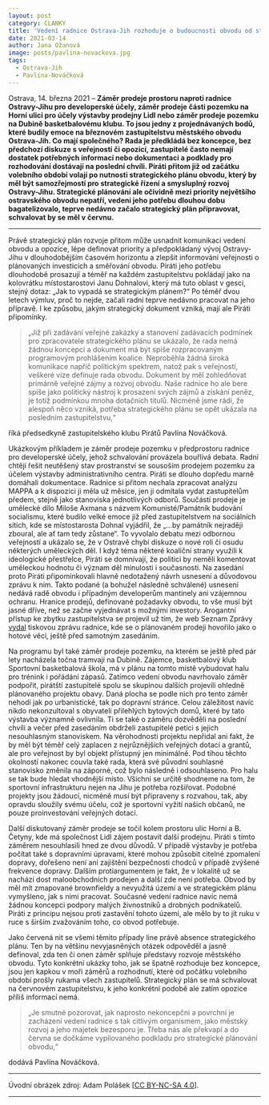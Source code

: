 ```yaml
---
layout: post
category: CLANKY
title: 'Vedení radnice Ostrava-Jih rozhoduje o budoucnosti obvodu od stolu, Piráti opakovaně volají po strategickém plánu'
date: 2021-03-14
author: Jana Ožanová
image: posts/pavlina-novackova.jpg
tags:
  - Ostrava-Jih
  - Pavlína-Nováčková
---
```


Ostrava, 14. března 2021 – **Záměr prodeje prostoru naproti radnice Ostravy-Jihu pro developerské účely, záměr prodeje části pozemku na Horní ulici pro účely výstavby prodejny Lidl nebo záměr prodeje pozemku na Dubině basketbalovému klubu. To jsou jedny z projednávaných bodů, které budily emoce na březnovém zastupitelstvu městského obvodu Ostrava-Jih. Co mají společného? Rada je předkládá bez koncepce, bez předchozí diskuze s veřejností či opozicí, zastupitelé často nemají dostatek potřebných informací nebo dokumentaci a podklady pro rozhodování dostávají na poslední chvíli. Piráti přitom již od začátku volebního období volají po nutnosti strategického plánu obvodu, který by měl být samozřejmostí pro strategické řízení a smysluplný rozvoj Ostravy-Jihu. Strategické plánování ale očividně mezi priority největšího ostravského obvodu nepatří, vedení jeho potřebu dlouhou dobu bagatelizovalo, teprve nedávno začalo strategický plán připravovat, schvalovat by se měl v červnu.**

<hr />

Právě strategický plán rozvoje přitom může usnadnit komunikaci vedení obvodu a opozice, lépe definovat priority a předpokládaný vývoj Ostravy-Jihu v dlouhodobějším časovém horizontu a zlepšit informování veřejnosti o plánovaných investicích a směřování obvodu. Piráti jeho potřebu dlouhodobě prosazují a téměř na každém zastupitelstvu pokládají jako na kolovrátku místostarostovi Janu Dohnalovi, který má tuto oblast v gesci, stejný dotaz: „Jak to vypadá se strategickým plánem?“ Po téměř dvou letech výmluv, proč to nejde, začali radní teprve nedávno pracovat na jeho přípravě. I ke způsobu, jakým strategický dokument vzniká, mají ale Piráti připomínky.

> „Již při zadávání veřejné zakázky a stanovení zadávacích podmínek pro zpracovatele strategického plánu se ukázalo, že rada nemá žádnou koncepci a dokument má být spíše rozpracovaným programovým prohlášením koalice. Neproběhla žádná široká komunikace napříč politickým spektrem, natož pak s veřejností, veškeré vize definuje rada obvodu. Dokument by měl zohledňovat primárně veřejné zájmy a rozvoj obvodu. Naše radnice ho ale bere spíše jako politický nástroj k prosazení svých zájmů a získání peněz, je totiž podmínkou mnoha dotačních titulů. Nicméně jsme rádi, že alespoň něco vzniká, potřeba strategického plánu se opět ukázala na posledním zastupitelstvu,“

říká předsedkyně zastupitelského klubu Pirátů Pavlína Nováčková.

Ukázkovým příkladem je záměr prodeje pozemku v předprostoru radnice pro developerské účely, jehož schvalování provázela bouřlivá debata. Radní chtějí řešit neutěšený stav prostranství se sousoším prodejem pozemku za účelem výstavby administrativního centra. Piráti se dlouho dopředu marně domáhali dokumentace. Radnice si přitom nechala zpracovat analýzu MAPPA a k dispozici ji měla už měsíce, jen ji odmítala vydat zastupitelům předem, stejně jako stanoviska jednotlivých odborů. Součástí prodeje je umělecké dílo Miloše Axmana s názvem Komunisté/Památník budování socialismu, které budilo velké emoce již před zastupitelstvem na sociálních sítích, kde se místostarosta Dohnal vyjádřil, že „...by památník nejraději zboural, ale ať tam tedy zůstane“. To vyvolalo debatu mezi odbornou veřejností a ukázalo se, že v Ostravě chybí diskuze o nové roli či osudu některých uměleckých děl. I když téma některé koaliční strany využili k ideologické přestřelce, Piráti se domnívají, že politici by neměli komentovat uměleckou hodnotu či význam děl minulosti i současnosti. Na zasedání proto Piráti připomínkovali hlavně nedotažený návrh usnesení a důvodovou zprávu k nim. Takto podané (a bohužel následně schválené) usnesení nedává radě obvodu i případným developerům mantinely ani vzájemnou ochranu. Hranice prodejů, definované požadavky obvodu, to vše musí být jasné dříve, než se začne vyjednávat s možnými investory. Arogantní přístup ke zbytku zastupitelstva se projevil už tím, že web Seznam Zprávy [vydal](https://www.seznamzpravy.cz/clanek/nejlidnatejsi-ostravsky-obvod-jih-nabidne-investorum-tri-pozemky-145187 "Seznam Zprávy: Nejlidnatější ostravský obvod Jih nabídne investorům tři pozemky") tiskovou zprávu radnice, kde se o plánovaném prodeji hovořilo jako o hotové věci, ještě před samotným zasedáním.

Na programu byl také záměr prodeje pozemku, na kterém se ještě před pár lety nacházela točna tramvají na Dubině. Zájemce, basketbalový klub Sportovní basketbalová škola, má v plánu na tomto místě vybudovat halu pro trénink i pořádání zápasů. Zatímco vedení obvodu navrhovalo záměr podpořit, pirátští zastupitelé spolu se skupinou dalších projevili ohledně plánovaného projektu obavy. Daná plocha se podle nich pro tento záměr nehodí jak po urbanistické, tak po dopravní stránce. Celou záležitost navíc nikdo nekonzultoval s obyvateli přilehlých bytových domů, které by tato výstavba významně ovlivnila. Ti se také o záměru dozvěděli na poslední chvíli a večer před zasedáním obdrželi zastupitelé petici s jejich nesouhlasným stanoviskem. Na věrohodnosti projektu nepřidal ani fakt, že by měl být téměř celý zaplacen z nejrůznějších veřejných dotací a grantů, ale pro veřejnost by byl objekt přístupný jen minimálně. Pod tíhou těchto okolností nakonec couvla také rada, která své původní souhlasné stanovisko změnila na záporné, což bylo následně i odsouhlaseno. Pro halu se tak bude hledat vhodnější místo. Všichni se určitě shodneme na tom, že sportovní infrastrukturu nejen na Jihu je potřeba rozšiřovat. Podobné projekty jsou žádoucí, nicméně musí být připraveny s rozvahou, tak, aby opravdu sloužily svému účelu, což je sportovní vyžití našich občanů, ne pouze proinvestování veřejných dotací.

Další diskutovaný záměr prodeje se točil kolem prostoru ulic Horní a B. Četyny, kde má společnost Lidl zájem postavit další prodejnu. Piráti s tímto záměrem nesouhlasili hned ze dvou důvodů. V případě výstavby je potřeba počítat také s dopravními úpravami, které mohou způsobit citelné zpomalení dopravy, dořešeno není ani zajištění bezpečnosti chodců v případě zvýšené frekvence dopravy. Dalším protiargumentem je fakt, že v lokalitě už se nachází dost maloobchodních prodejen a další zde není potřeba. Obvod by měl mít zmapované brownfieldy a nevyužitá území a ve strategickém plánu vymyšleno, jak s nimi pracovat. Současné vedení radnice navíc nemá žádnou koncepci podpory malých živnostníků a drobných podnikatelů. Piráti z principu nejsou proti zastavění tohoto území, ale mělo by to jít ruku v ruce s širším zvažováním toho, co obvod potřebuje.

Jako červená nit se všemi těmito případy line právě absence strategického plánu. Ten by na většinu nevyjasněných otázek odpověděl a jasně definoval, zda ten či onen záměr splňuje představy rozvoje městského obvodu. Tyto konkrétní ukázky toho, jak se špatně rozhoduje bez koncepce, jsou jen kapkou v moři záměrů a rozhodnutí, které od počátku volebního období prošly rukama všech zastupitelů. Strategický plán se má schvalovat na červnovém zastupitelstvu, k jeho konkrétní podobě ale zatím opozice příliš informací nemá.

> „Je smutné pozorovat, jak naprosto nekoncepční a povrchní je zacházení vedení radnice s tak citlivým organismem, jako městský rozvoj a jeho majetek bezesporu je. Třeba nás ale překvapí a do června se dočkáme vypilovaného podkladu pro strategické plánování obvodu,“

dodává Pavlína Nováčková.

---

Úvodní obrázek zdroj: Adam Polášek \[[CC BY-NC-SA 4.0](https://creativecommons.org/licenses/by-nc-sa/4.0/deed.cs)\].

- - -
